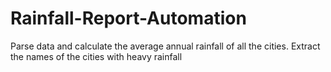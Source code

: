 # Rainfall-Report-Automation
Parse data and calculate the average annual rainfall of all the cities. Extract the names of the cities with heavy rainfall 
